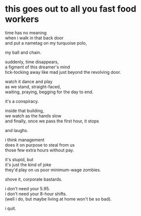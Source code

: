 # this goes out to all you fast food workers

time has no meaning<br/>
when i walk in that back door<br/>
and put a nametag on my turquoise polo,

my ball and chain.

suddenly, time disappears,<br/>
a figment of this dreamer's mind<br/>
tick-tocking away like mad just beyond the revolving door.

watch it dance and play<br/>
as we stand, straight-faced,<br/>
waiting, praying, begging for the day to end.

it's a conspiracy.

inside that building,<br/>
we watch as the hands slow<br/>
and finally, once we pass the first hour, it stops

and laughs.

i think management<br/>
does it on purpose to steal from us<br/>
those few extra hours without pay.

it's stupid, but<br/>
it's just the kind of joke<br/>
they'd play on us poor minimum-wage zombies.

shove it, corporate bastards.

i don't need your 5.95.<br/>
i don't need your 8-hour shifts.<br/>
(well i do, but maybe living at home won't be so bad).

i quit.
